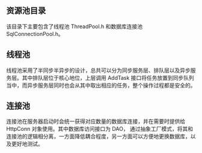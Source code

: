 ## 资源池目录
该目录下主要包含了线程池 ThreadPool.h 和数据库连接池 SqlConnectionPool.h。

## 线程池
线程池采用了半同步半异步的设计，总共可以分为同步服务层、排队层以及异步服务层。其中排队层位于核心地位，上层调用 AddTask 接口将任务放置到同步队列当中，而异步服务层同时也会从其中取出相应的任务，整个操作过程都是安全的。


## 连接池
连接池在服务器启动时会统一获得对应数量的数据库连接，并在需要时提供给 HttpConn 对象使用。其中数据库访问接口为 DAO， 通过抽象工厂模式，将其和连接池的逻辑相分离，一方面降低耦合程度，另一方面可以方便地更换数据库，以及更好地测试。